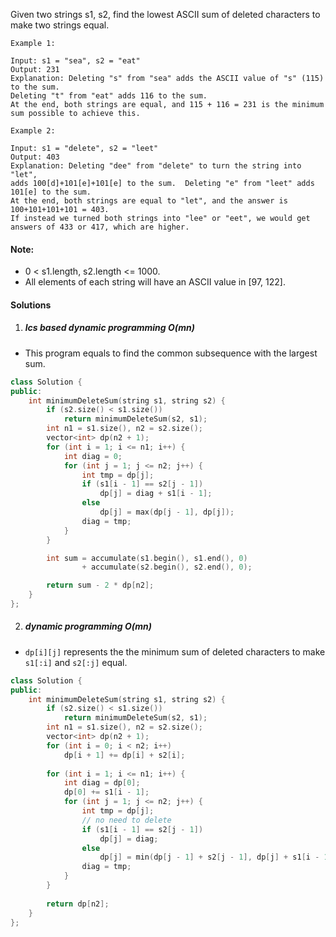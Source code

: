 Given two strings s1, s2, find the lowest ASCII sum of deleted characters to make two strings equal.

```
Example 1:

Input: s1 = "sea", s2 = "eat"
Output: 231
Explanation: Deleting "s" from "sea" adds the ASCII value of "s" (115) to the sum.
Deleting "t" from "eat" adds 116 to the sum.
At the end, both strings are equal, and 115 + 116 = 231 is the minimum sum possible to achieve this.

Example 2:

Input: s1 = "delete", s2 = "leet"
Output: 403
Explanation: Deleting "dee" from "delete" to turn the string into "let",
adds 100[d]+101[e]+101[e] to the sum.  Deleting "e" from "leet" adds 101[e] to the sum.
At the end, both strings are equal to "let", and the answer is 100+101+101+101 = 403.
If instead we turned both strings into "lee" or "eet", we would get answers of 433 or 417, which are higher.
```

#### Note:
- 0 < s1.length, s2.length <= 1000.
- All elements of each string will have an ASCII value in [97, 122].


#### Solutions

1. ##### lcs based dynamic programming O(mn)

- This program equals to find the common subsequence with the largest sum.

```cpp
class Solution {
public:
    int minimumDeleteSum(string s1, string s2) {
        if (s2.size() < s1.size())
            return minimumDeleteSum(s2, s1);
        int n1 = s1.size(), n2 = s2.size();
        vector<int> dp(n2 + 1);
        for (int i = 1; i <= n1; i++) {
            int diag = 0;
            for (int j = 1; j <= n2; j++) {
                int tmp = dp[j];
                if (s1[i - 1] == s2[j - 1])
                    dp[j] = diag + s1[i - 1];
                else
                    dp[j] = max(dp[j - 1], dp[j]);
                diag = tmp;
            }
        }

        int sum = accumulate(s1.begin(), s1.end(), 0)
                + accumulate(s2.begin(), s2.end(), 0);

        return sum - 2 * dp[n2];
    }
};
```


2. ##### dynamic programming O(mn)

-  `dp[i][j]` represents the the minimum sum of deleted characters to make `s1[:i]` and `s2[:j]` equal.

```cpp
class Solution {
public:
    int minimumDeleteSum(string s1, string s2) {
        if (s2.size() < s1.size())
            return minimumDeleteSum(s2, s1);
        int n1 = s1.size(), n2 = s2.size();
        vector<int> dp(n2 + 1);
        for (int i = 0; i < n2; i++)
            dp[i + 1] += dp[i] + s2[i];
        
        for (int i = 1; i <= n1; i++) {
            int diag = dp[0];
            dp[0] += s1[i - 1];
            for (int j = 1; j <= n2; j++) {
                int tmp = dp[j];
                // no need to delete
                if (s1[i - 1] == s2[j - 1])
                    dp[j] = diag;
                else
                    dp[j] = min(dp[j - 1] + s2[j - 1], dp[j] + s1[i - 1]);
                diag = tmp;
            }
        }
        
        return dp[n2];
    }
};
```